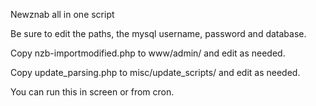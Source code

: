 Newznab all in one script

Be sure to edit the paths, the mysql username, password and database.

Copy nzb-importmodified.php to www/admin/ and edit as needed.

Copy update_parsing.php to misc/update_scripts/ and edit as needed.

You can run this in screen or from cron.


